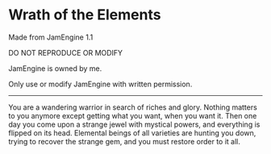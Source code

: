 Wrath of the Elements
==================

Made from JamEngine 1.1

DO NOT REPRODUCE OR MODIFY

JamEngine is owned by me.

Only use or modify JamEngine with written permission.

--------

You are a wandering warrior in search of riches and glory. Nothing matters to you anymore except getting what you want, when you want it. Then one day you come upon a strange jewel with mystical powers, and everything is flipped on its head. Elemental beings of all varieties are hunting you down, trying to recover the strange gem, and you must restore order to it all.
